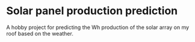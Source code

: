 Solar panel production prediction
=================================

A hobby project for predicting the Wh production of the solar array on my roof based on the weather.
